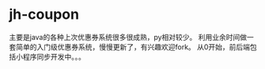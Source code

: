 # jh-coupon

主要是java的各种上次优惠券系统很多很成熟，py相对较少。
利用业余时间做一套简单的入门级优惠券系统，慢慢更新了，有兴趣欢迎fork。
从0开始，前后端包括小程序同步开发中。。。

